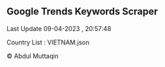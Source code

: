 

## Google Trends Keywords Scraper 
 
Last Update 09-04-2023 , 20:57:48

Country List :
VIETNAM.json



© Abdul Muttaqin 
